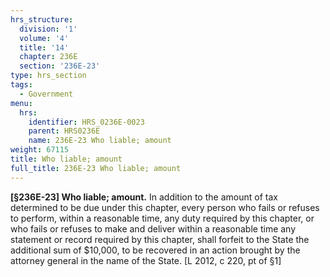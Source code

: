 ```yaml
---
hrs_structure:
  division: '1'
  volume: '4'
  title: '14'
  chapter: 236E
  section: '236E-23'
type: hrs_section
tags:
  - Government
menu:
  hrs:
    identifier: HRS_0236E-0023
    parent: HRS0236E
    name: 236E-23 Who liable; amount
weight: 67115
title: Who liable; amount
full_title: 236E-23 Who liable; amount
---
```

**[§236E-23] Who liable; amount.** In addition to the amount of tax determined to be due under this chapter, every person who fails or refuses to perform, within a reasonable time, any duty required by this chapter, or who fails or refuses to make and deliver within a reasonable time any statement or record required by this chapter, shall forfeit to the State the additional sum of $10,000, to be recovered in an action brought by the attorney general in the name of the State. [L 2012, c 220, pt of §1]